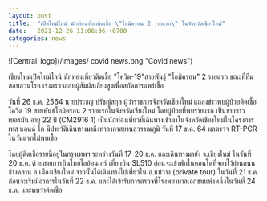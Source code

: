 ```yaml
---
layout: post
title:  "เปิดไทม์ไลน์ นักท่องเที่ยวติดเชื้อ \"โอมิครอน 2 รายแรก\" ในจังหวัดเชียงใหม่"
date:   2021-12-26 11:06:36 +0700
categories: news
---
```


![Central_logo](/images/ covid news.png "Covid news")


เชียงใหม่เปิดไทม์ไลน์ นักท่องเที่ยวติดเชื้อ "โควิด-19"สายพันธุ์ "โอมิครอน" 2 รายแรก ขณะที่ทีมสอบสวนโรค เร่งตรวจสอบผู้สัมผัสเสี่ยงสูงเพื่อสกัดการแพร่เชื้อ

วันที่ 26 ธ.ค. 2564 นายประขญ ปรัชญ์สกุล ผู้ว่าราชการจังหวัดเชียงใหม่ แถลงข่าวพบผู้ป่วยติดเชื้อโควิด 19 สายพันธ์โอมิครอน 2 รายแรกในจังหวัดเชียงใหม่ 
โดยผู้ป่วยที่พบรายแรก เป็นชายชาวเยอรมัน อายุ 22 ปี (CM2916 1) เป็นนักท่องเที่ยวที่เดินทางเข้ามาในจังหวัดเชียงใหม่ในโครงการเทส
 แอนด์ โก มีประวัติเดินทางมาถึงท่าอากาศยานสุวรรณภูมิ  วันที่ 17 ธ.ค. 64 ผลตรวจ RT-PCR ในวันแรกไม่พบเชื้อ

โดยผู้ติดเชื้อรายนี้อยู่ในกรุงเทพฯ ระหว่างวันที่ 17-20 ธ.ค. และเดินทางมายัง จ.เชียงใหม่ ในวันที่ 20 ธ.ค. 
ด้วยสายการบินไทยไลอ้อนเอร์ เที่ยวบิน SL510 ก่อนจะเข้าพักในคอนโดที่จองไว้ย่านถนนช้างคลาน อ.เมืองเชียงใหม่ 
จากนั้นได้เดินทางไปเที่ยวใน อ.แม่วาง (private tour) ในวันที่ 21 ธ.ค. ก่อนจะเริ่มมีอาการในวันที่ 22 ธ.ค. 
และได้เข้ารับการตรวจที่โรงพยาบาลเอกชนแห่งหนึ่งในวันที่ 24 ธ.ค. และพบว่าติดเชื้อ
